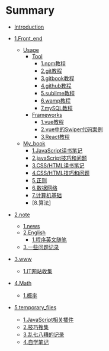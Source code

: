 # Summary

* [Introduction](README.md)
* [1.Front_end]()
    * [Usage]() 
        * [Tool]()   
            * [1.npm教程](Front_end/Usage/Tool/npm.md)
            * [2.git教程](Front_end/Usage/Tool/git.md)
            * [3.gitbook教程](Front_end/Usage/Tool/gitbook.md)
            * [4.github教程](Front_end/Usage/Tool/github.md)
            * [5.sublime教程](Front_end/Usage/Tool/sublime.md)
            * [6.wamp教程](Front_end/Usage/Tool/wamp.md)
            * [7.mySQL教程](Front_end/Usage/Tool/mySQL.md)
        * [Frameworks]()
            * [1.vue教程](Front_end/Usage/Frameworks/vue.md)
            * [2.vue中的Swiper代码案例](Front_end/Usage/Frameworks/useSwiperInVUE.md)
            * [3.React教程](Front_end/Usage/Frameworks/React.md)
    * [My_book]()
        * [1.JavaScript读书笔记](Front_end/My_book/JavaScript_BOOK.md)
        * [2.javaScript技巧和问题](Front_end/My_book/javaScript技巧和问题.md)
        * [3.CSS/HTML读书笔记](Front_end/My_book/CSS_BOOK.md)
        * [4.CSS/HTML技巧和问题](Front_end/My_book/css技巧和问题.md)
        * [5.正则](Front_end/My_book/正则.md)
        * [6.数据网络](Front_end/My_book/数据网络.md)
        * [7.计算机基础](Front_end/My_book/计算机基础.md)
        * [8.算法]
       
* [2.note]()
    * [1.news](note/news.md)
    * [2.English]()
        * [1.程序英文随笔](note/English/Sentence.md)
    * [3.一些问题记录](note/question.md)
* [3.www]()
    * [1.IT网站收集](www/IT网站收集.md)
* [4.Math]()
    * [1.概率](Math/概率学.md)
* [5.temporary_files]()
    * [1.JavaScript相关插件](temporary_files/JavaScript插件相关.md)
    * [2.技巧搜集](temporary_files/一些技巧搜集.md)
    * [3.乱七八糟的记录](temporary_files/乱七八糟的记录.md)
    * [4.自学笔记](temporary_files/自学笔记.md)

    


